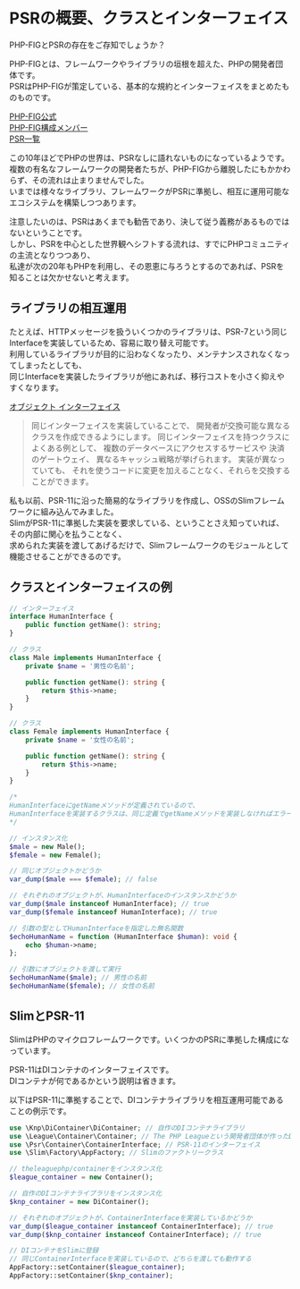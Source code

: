# PSRの概要、クラスとインターフェイス

PHP-FIGとPSRの存在をご存知でしょうか？  

PHP-FIGとは、フレームワークやライブラリの垣根を超えた、PHPの開発者団体です。  
PSRはPHP-FIGが策定している、基本的な規約とインターフェイスをまとめたものものです。

[PHP-FIG公式](https://www.php-fig.org/)  
[PHP-FIG構成メンバー](https://www.php-fig.org/personnel/)  
[PSR一覧](https://www.php-fig.org/psr/)  

この10年ほどでPHPの世界は、PSRなしに語れないものになっているようです。  
複数の有名なフレームワークの開発者たちが、PHP-FIGから離脱したにもかかわらず、その流れは止まりませんでした。  
いまでは様々なライブラリ、フレームワークがPSRに準拠し、相互に運用可能なエコシステムを構築しつつあります。  

注意したいのは、PSRはあくまでも勧告であり、決して従う義務があるものではないということです。  
しかし、PSRを中心とした世界観へシフトする流れは、すでにPHPコミュニティの主流となりつつあり、  
私達が次の20年もPHPを利用し、その恩恵に与ろうとするのであれば、PSRを知ることは欠かせないと考えます。  

## ライブラリの相互運用

たとえば、HTTPメッセージを扱ういくつかのライブラリは、PSR-7という同じInterfaceを実装しているため、容易に取り替え可能です。  
利用しているライブラリが目的に沿わなくなったり、メンテナンスされなくなってしまったとしても、  
同じInterfaceを実装したライブラリが他にあれば、移行コストを小さく抑えやすくなります。

[オブジェクト インターフェイス](https://www.php.net/manual/ja/language.oop5.interfaces.php)
> 同じインターフェイスを実装していることで、 開発者が交換可能な異なるクラスを作成できるようにします。 同じインターフェイスを持つクラスによくある例として、 複数のデータベースにアクセスするサービスや 決済のゲートウェイ、 異なるキャッシュ戦略が挙げられます。 実装が異なっていても、 それを使うコードに変更を加えることなく、それらを交換することができます。  

私も以前、PSR-11に沿った簡易的なライブラリを作成し、OSSのSlimフレームワークに組み込んでみました。  
SlimがPSR-11に準拠した実装を要求している、ということさえ知っていれば、その内部に関心を払うことなく、  
求められた実装を渡してあげるだけで、Slimフレームワークのモジュールとして機能させることができるのです。  

## クラスとインターフェイスの例

```PHP
// インターフェイス
interface HumanInterface {
    public function getName(): string;
}

// クラス
class Male implements HumanInterface {
    private $name = '男性の名前';

    public function getName(): string {
        return $this->name;
    }
}

// クラス
class Female implements HumanInterface {
    private $name = '女性の名前';

    public function getName(): string {
        return $this->name;
    }
}

/* 
HumanInterfaceにgetNameメソッドが定義されているので、
HumanInterfaceを実装するクラスは、同じ定義でgetNameメソッドを実装しなければエラーになる。
*/

// インスタンス化
$male = new Male();
$female = new Female();

// 同じオブジェクトかどうか
var_dump($male === $female); // false

// それぞれのオブジェクトが、HumanInterfaceのインスタンスかどうか
var_dump($male instanceof HumanInterface); // true
var_dump($female instanceof HumanInterface); // true

// 引数の型としてHumanInterfaceを指定した無名関数
$echoHumanName = function (HumanInterface $human): void {
    echo $human->name;
};

// 引数にオブジェクトを渡して実行
$echoHumanName($male); // 男性の名前
$echoHumanName($female); // 女性の名前
```

## SlimとPSR-11

SlimはPHPのマイクロフレームワークです。いくつかのPSRに準拠した構成になっています。

PSR-11はDIコンテナのインターフェイスです。  
DIコンテナが何であるかという説明は省きます。  

以下はPSR-11に準拠することで、DIコンテナライブラリを相互運用可能であることの例示です。  

```PHP
use \Knp\DiContainer\DiContainer; // 自作のDIコンテナライブラリ
use \League\Container\Container; // The PHP Leagueという開発者団体が作ったDIコンテナライブラリ
use \Psr\Container\ContainerInterface; // PSR-11のインターフェイス
use \Slim\Factory\AppFactory; // Slimのファクトリークラス

// theleaguephp/containerをインスタンス化
$league_container = new Container();

// 自作のDIコンテナライブラリをインスタンス化
$knp_container = new DiContainer();

// それぞれのオブジェクトが、ContainerInterfaceを実装しているかどうか
var_dump($league_container instanceof ContainerInterface); // true
var_dump($knp_container instanceof ContainerInterface); // true

// DIコンテナをSlimに登録
// 同じContainerInterfaceを実装しているので、どちらを渡しても動作する
AppFactory::setContainer($league_container);
AppFactory::setContainer($knp_container);
```
